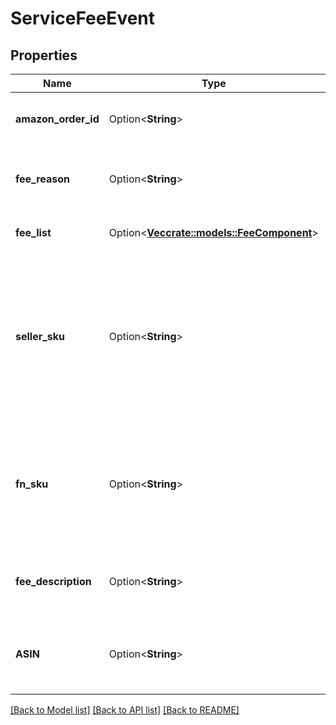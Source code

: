 # ServiceFeeEvent

## Properties

Name | Type | Description | Notes
------------ | ------------- | ------------- | -------------
**amazon_order_id** | Option<**String**> | An Amazon-defined identifier for an order. | [optional]
**fee_reason** | Option<**String**> | A short description of the service fee reason. | [optional]
**fee_list** | Option<[**Vec<crate::models::FeeComponent>**](FeeComponent.md)> | A list of fee component information. | [optional]
**seller_sku** | Option<**String**> | The seller SKU of the item. The seller SKU is qualified by the seller's seller ID, which is included with every call to the Selling Partner API. | [optional]
**fn_sku** | Option<**String**> | A unique identifier assigned by Amazon to products stored in and fulfilled from an Amazon fulfillment center. | [optional]
**fee_description** | Option<**String**> | A short description of the service fee event. | [optional]
**ASIN** | Option<**String**> | The Amazon Standard Identification Number (ASIN) of the item. | [optional]

[[Back to Model list]](../README.md#documentation-for-models) [[Back to API list]](../README.md#documentation-for-api-endpoints) [[Back to README]](../README.md)


